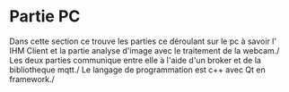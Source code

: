 # Partie PC
Dans cette section ce trouve les parties ce déroulant sur le pc à savoir l' IHM Client et la partie analyse d'image avec le traitement de la webcam./
Les deux parties communique entre elle à l'aide d'un broker et de la bibliotheque mqtt./
Le langage de programmation est c++ avec Qt en framework./



